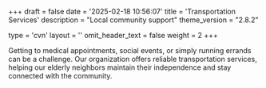 +++
draft = false
date = '2025-02-18 10:56:07'
title = 'Transportation Services'
description = "Local community support"
theme_version = "2.8.2"

type = 'cvn'
layout = ''
omit_header_text = false
weight = 2
+++

Getting to medical appointments, social events, or simply running errands can be a challenge. Our organization offers reliable transportation services, helping our elderly neighbors maintain their independence and stay connected with the community.<!--more-->
